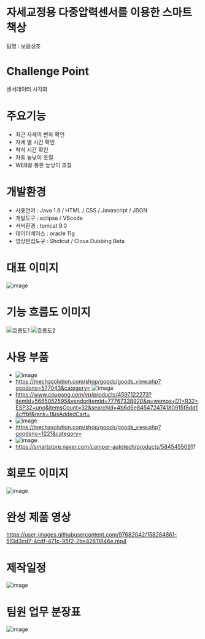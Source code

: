 # 자세교정용 다중압력센서를 이용한 스마트 책상
팀명 : 보람상조
# Challenge Point
센서데이터 시각화
# 주요기능
- 최근 자세의 변화 확인
- 자세 별 시간 확인
- 착석 시간 확인
- 자동 높낮이 조절
- WEB을 통한 높낮이 조절
# 개발환경
- 사용언어 : Java 1.8 / HTML / CSS / Javascript / JSON
- 개발도구 : eclipse / VScode
- 서버환경 : tomcat 9.0
- 데이터베이스 : oracle 11g
- 영상편집도구 : Shotcut / Clova Dubbing Beta
# 대표 이미지
![image](https://user-images.githubusercontent.com/97682042/158285050-30b711a2-981d-4e98-9aee-1ca066e4a296.png)
# 기능 흐름도 이미지
![흐름도1](https://user-images.githubusercontent.com/97682042/158283956-d0586928-212f-4a7d-af46-d295892db43b.PNG)
![흐름도2](https://user-images.githubusercontent.com/97682042/158284013-b1ad5a4f-23f1-4f7c-a566-ba140b63c77c.PNG)
# 사용 부품
- ![image](https://user-images.githubusercontent.com/97682042/158285178-c28c7902-75c2-4de0-97ca-eab373c284d7.png)
- https://mechasolution.com/shop/goods/goods_view.php?goodsno=577043&category=
 ![image](https://user-images.githubusercontent.com/97682042/158285261-fc4e7924-d82b-488b-bb5b-869b38454124.png)
- https://www.coupang.com/vp/products/4597122273?itemId=5665052595&vendorItemId=77767338920&q=wemos+D1+R32+ESP32+uno&itemsCount=32&searchId=4b6d6e845472474180915f8dd14cffbf&rank=1&isAddedCart=
- ![image](https://user-images.githubusercontent.com/97682042/158285321-3717f5f1-8b5e-444c-824a-3e20649f8882.png)
- https://mechasolution.com/shop/goods/goods_view.php?goodsno=1221&category=
- ![image](https://user-images.githubusercontent.com/97682042/158285472-828667c8-59a6-4b8f-bc53-c9bf1941fcc6.png)
- https://smartstore.naver.com/camper-autotech/products/5845455091?
# 회로도 이미지
![image](https://user-images.githubusercontent.com/97682042/158284278-ce3cfc03-a867-4edf-a2f8-360a5184fc07.png)
# 완성 제품 영상
https://user-images.githubusercontent.com/97682042/158284861-513d3cd7-4cdf-471c-95f2-2be42611846e.mp4
# 제작일정
![image](https://user-images.githubusercontent.com/97682042/158284475-b71222e8-0adb-4e34-957c-a17a58b1a8ac.png)
# 팀원 업무 분장표
![image](https://user-images.githubusercontent.com/97682042/158284420-0fde0c50-8e92-4920-9ce9-bc939ab573c7.png)
